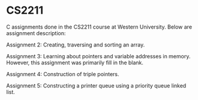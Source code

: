 # CS2211
C assignments done in the CS2211 course at Western University. Below are assignment description:

Assignment 2:
Creating, traversing and sorting an array.

Assignment 3:
Learning about pointers and variable addresses in memory. However, this assignment was primarily fill in the blank.

Assignment 4:
Construction of triple pointers.

Assignment 5:
Constructing a printer queue using a priority queue linked list.
